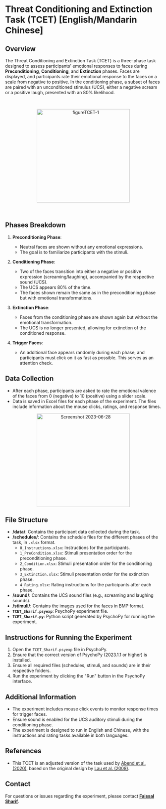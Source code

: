 # Threat Conditioning and Extinction Task (TCET) [English/Mandarin Chinese]

## Overview
The Threat Conditioning and Extinction Task (TCET) is a three-phase task designed to assess participants' emotional responses to faces during **Preconditioning**, **Conditioning**, and **Extinction** phases. Faces are displayed, and participants rate their emotional response to the faces on a scale from negative to positive. In the conditioning phase, a subset of faces are paired with an unconditioned stimulus (UCS), either a negative scream or a positive laugh, presented with an 80% likelihood.

</br>
<p align="center">
  <img src="https://github.com/user-attachments/assets/0c5b17d5-78f3-4c85-8a23-9f83e9219044" alt="figureTCET-1" height="300"/>
</p>
</br>



## Phases Breakdown
1. **Preconditioning Phase**:
    - Neutral faces are shown without any emotional expressions.
    - The goal is to familiarize participants with the stimuli.

2. **Conditioning Phase**:
    - Two of the faces transition into either a negative or positive expression (screaming/laughing), accompanied by the respective sound (UCS).
    - The UCS appears 80% of the time.
    - The faces shown remain the same as in the preconditioning phase but with emotional transformations.

3. **Extinction Phase**:
    - Faces from the conditioning phase are shown again but without the emotional transformation.
    - The UCS is no longer presented, allowing for extinction of the conditioned response.

4. **Trigger Faces**:
    - An additional face appears randomly during each phase, and participants must click on it as fast as possible. This serves as an attention check.

## Data Collection
- After each phase, participants are asked to rate the emotional valence of the faces from 0 (negative) to 10 (positive) using a slider scale.
- Data is saved in Excel files for each phase of the experiment. The files include information about the mouse clicks, ratings, and response times.

<p align="center">
  <img src="https://github.com/user-attachments/assets/df76a93d-ab5c-4d98-9ded-1c0592c21e54" alt="Screenshot 2023-06-28" height="300"/>
</p>

## File Structure
- **/data/**: Contains the participant data collected during the task.
- **/schedules/**: Contains the schedule files for the different phases of the task, in `.xlsx` format.
    - `0_Instructions.xlsx`: Instructions for the participants.
    - `1_PreCondition.xlsx`: Stimuli presentation order for the preconditioning phase.
    - `2_Condition.xlsx`: Stimuli presentation order for the conditioning phase.
    - `3_Extinction.xlsx`: Stimuli presentation order for the extinction phase.
    - `4_Rating.xlsx`: Rating instructions for the participants after each phase.
- **/sound/**: Contains the UCS sound files (e.g., screaming and laughing sounds).
- **/stimuli/**: Contains the images used for the faces in BMP format.
- **`TCET_Sharif.psyexp`**: PsychoPy experiment file.
- **`TCET_Sharif.py`**: Python script generated by PsychoPy for running the experiment.

## Instructions for Running the Experiment
1. Open the `TCET_Sharif.psyexp` file in PsychoPy.
2. Ensure that the correct version of PsychoPy (2023.1.1 or higher) is installed.
3. Ensure all required files (schedules, stimuli, and sounds) are in their respective folders.
4. Run the experiment by clicking the "Run" button in the PsychoPy interface.

## Additional Information
- The experiment includes mouse click events to monitor response times for trigger faces.
- Ensure sound is enabled for the UCS auditory stimuli during the conditioning phase.
- The experiment is designed to run in English and Chinese, with the instructions and rating tasks available in both languages.

## References
- This TCET is an adjusted version of the task used by [Abend et al. (2020)](https://pubmed.ncbi.nlm.nih.gov/31955915/), based on the original design by [Lau et al. (2008)](https://pubmed.ncbi.nlm.nih.gov/18174830/).

## Contact
For questions or issues regarding the experiment, please contact [**Faissal Sharif**](mailto:faissal.sharif@stx.ox.ac.uk).
